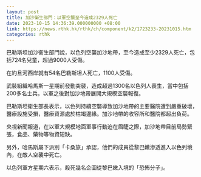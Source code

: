 ```yaml
---
layout: post
title: 加沙衛生部門：以軍空襲至今造成2329人死亡
date: 2023-10-15 14:36:39.000000000 +08:00
link: https://news.rthk.hk/rthk/ch/component/k2/1723233-20231015.htm
categories: rthk
---
```


巴勒斯坦加沙衛生部門說，以色列空襲加沙地帶，至今造成至少2329人死亡，包括724名兒童，超過9000人受傷。

在約旦河西岸就有54名巴勒斯坦人死亡，1100人受傷。

武裝組織哈馬斯一星期前發動突襲，造成超過1300名以色列人喪生，當中包括200多名士兵。以軍之後對加沙地帶展開大規模空襲報復。

巴勒斯坦衛生部長表示，以色列持續空襲導致加沙地帶的主要醫院遭到嚴重破壞，醫療設施受損，醫療資源處於枯竭邊緣。加沙地帶的收容所和醫院都超出負荷。

央視新聞報道，在以軍大規模地面軍事行動迫在眉睫之際，加沙地帶目前局勢緊張，食品、藥物等物資短缺。

另外，哈馬斯屬下派別「卡桑旅」承認，他們的成員從黎巴嫩滲透進入以色列境內，在敵人空襲中死亡。

以色列軍方星期六表示，殺死幾名企圖從黎巴嫩入境的「恐怖分子」。
